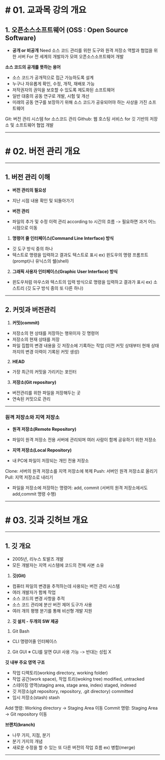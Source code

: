 # # 01. 교과목 강의 개요 

## 1. 오픈소스소프트웨어 (OSS : Open Source Software)

- **공개 or 비공개**
Need 소스 코드 관리를 위한 도구와 원격 저장소 역할과 협업을 위한 서버
For 전 세계의 개발자가 모여 오픈소스소프트웨어 개발

**소스 코드의 공개를 뜻하는 용어**

- 소스 코드가 공개적으로 접근 가능하도록 설계
- 누구나 자유롭게 확인, 수정, 개작, 재배포 가능
- 저작권자의 권익을 보호할 수 있도록 제도화된 소프트웨어
- 일반 대중의 공동 연구로 개발, 시험 및 개선
- 미래의 공동 연구를 보장하기 위해 소스 코드가 공유되어야 하는 사상을 가진 소프트웨어

Git: 버전 관리 시스템 for 소스코드 관리
Github: 웹 호스팅 서비스 for 깃 기반의 저장소 및 소프트웨어 협업 개발

---

# # 02. 버전 관리 개요

---

## 1. 버전 관리 이해

- **버전 관리의 필요성**
 - 지난 시점 내용 확인 및 되돌아가기

- **버전 관리**
 - 파일의 추가 및 수정 이력 관리 according to 시간의 흐름
 -> 필요하면 과거 어느 시점으로 이동

1. **명령어 줄 인터페이스(Command Line Interface) 방식**
- 깃 도구 방식 중의 하나
- 텍스트로 명령을 입력하고 결과도 텍스트로 표시
ex) 윈도우의 명령 프롬프트(prompt)나 유닉스의 쉘(shell)

2. **그래픽 사용자 인터페이스(Graphic User Interface) 방식**
- 윈도우처럼 마우스와 텍스트의 입력 방식으로 명령을 입력하고 결과가 표시
ex) 소스트리
(깃 도구 방식 중의 또 다른 하나)

---

## 2. 커밋과 버전관리

1. **커밋(commit)**
 - 저장소의 현 상태를 저장하는 행위이자 깃 명령어
- 저장소의 현재 상태를 저장
- 파일 집합의 변경 내용을 깃 저장소에 기록하는 작업
(이전 커밋 상태부터 현재 상태까지의 변경 이력이 기록된 커밋 생성)

2. **HEAD**
 - 가장 최근의 커밋을 가리키는 포인터

3. **저장소(Git repository)**
 - 버전관리를 위한 파일을 저장해두는 곳
- 연속된 커밋으로 관리

---

### 원격 저장소와 지역 저장소

- **원격 저장소(Remote Repository)**
 - 파일이 원격 저장소 전용 서버에 관리되며 여러 사람이 함께 공유하기 위한 저장소

- **지역 저장소(Local Repository)**
 - 내 PC에 파일이 저장되는 개인 전용 저장소

Clone: 서버의 원격 저장소를 지역 저장소에 복제
Push: 서버인 원격 저장소로 올리기
Pull: 지역 저장소로 내리기

- 파일을 저장소에 저장하는 명령어: add, commit
(서버의 원격 저장소에서도 add,commit 명령 수행)

---

# # 03. 깃과 깃허브 개요

---

## 1. 깃 개요
- 2005년, 리누스 토발즈 개발
- 모든 개발자는 지역 시스템에 코드의 전체 사본 소유

1. **깃(Git)**
 - 컴퓨터 파일의 변경을 추적하는데 사용되는 버전 관리 시스템
- 여러 개발자가 함께 작업
- 소스 코드의 변경 사항을 추적
- 소스 코드 관리에 분산 버전 제어 도구가 사용
- 여러 개의 평행 분기를 통해 비선형 개발 지원

2. **깃 설치 - 두개의 SW 제공**
 1) Git Bash
   - CLI 명령어줄 인터페이스
 2) Git GUI
※ CLI를 알면 GUI 사용 가능 -> 반대는 성립 X

**깃 내부 주요 영역 구조**

- 작업 디렉토리(working directory, working folder)
- 작업 공간(work space), 작업 트리(woking tree)
 modified, untracked
- 스테이징 영역(staging area, stage area, index)
 staged, indexed
- 깃 저장소(git repository, repository, .git directory)
 committed
- 임시 저장소(stash)
 stash

Add 명령: Working directory -> Staging Area 이동
Commit 명령: Staging Area -> Git repository 이동

**브랜치(branch)**

- 나무 가지, 지점, 분기
- 분기 가지의 개념
 - 새로운 수정을 할 수 있는 또 다른 버전의 작업 흐름
ex) 병합(merge)

---